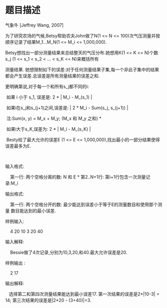 # 题目描述


<p>
气象牛 [Jeffrey Wang, 2007]
</p>
<p>
为了研究农场的气候,Betsy帮助农夫John做了N(1 &lt;= N &lt;= 100)次气压测量并按顺序记录了结果M_1...M_N(1 &lt;= M_i &lt;= 1,000,000). 
</p>
<p>
Betsy想找出一部分测量结果来总结整天的气压分布.她想用K(1 &lt;= K &lt;= N)个数s_j
(1 &lt;= s_1 &lt; s_2 &lt; ... &lt; s_K &lt;= N)来概括所有
</p>
<p>
测量结果. 她想限制如下的误差:对于任何测量结果子集,每一个非此子集中的结果都会产生误差.总误差是所有测量结果的误差之和.
</p>
<p>
更明确第说,对于每一个和所有s_j都不同的i:
</p>
<p>
 如果 i 小于 s_1, 误差是:
             2 * | M_i - M_(s_1) | 
</p>
<p>
 如果i在s_j和s_(j+1)之间,误差是:
            | 2 * M_i - Sum(s_j, s_(j+1)) | 
</p>
<p>
 注:Sum(x, y) = M_x + M_y; (M_x 和 M_y 之和)
* 
</p>
<p>
 如果i大于s_K,误差为:
             2 * | M_i - M_(s_K) |
</p>
<p>
 Besty给了最大允许的误差E (1 &lt;= E &lt;= 1,000,000),找出最小的一部分结果使得误差最多为E.
</p>
<p>
<br/>
</p>
<p>
输入格式: 
</p>
<p>
    第一行: 两个空格分离的数: N 和 E
* 第2..N+1行: 第i+1行包含一次测量记录:M_i 
</p>
<p>
输出格式:
</p>
<p>
    第一行: 两个空格分开的数: 最少能达到误差小于等于E的测量数目和使用那个测量 数目能达到的最小误差.
</p>
<p>
样例输入:
</p>
<p>
    4 20
10
3
20
40
</p>
<p>
输入解释: 
</p>
<p>
    Bessie做了4次记录,分别为10,3,20,和40.最大允许误差是20.
</p>
<p>
样例输出 :
</p>
<p>
    2 17
</p>
<p>
输出解释:
</p>
<p>
   选择第二和第四次测量结果能达到最小误差17. 第一次结果的误差是2*|10-3| = 14;
第三次结果的误差是|2*20 - (3+40)|=3.
</p>
